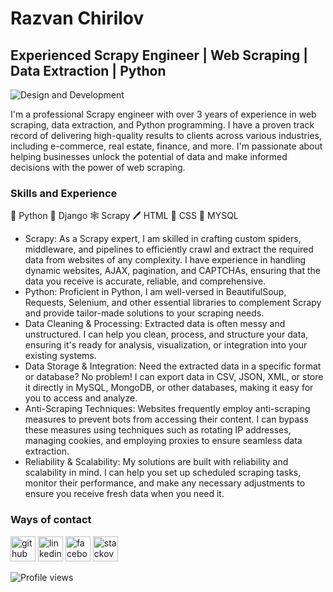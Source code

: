 # Razvan Chirilov
## Experienced Scrapy Engineer | Web Scraping | Data Extraction | Python

![Design and Development](https://cdn.pixabay.com/photo/2017/11/09/10/40/innovation-2933014_960_720.jpg)

I'm a professional Scrapy engineer with over 3 years of experience in web scraping, data extraction, and Python programming. I have a proven track record of delivering high-quality results to clients across various industries, including e-commerce, real estate, finance, and more. I'm passionate about helping businesses unlock the potential of data and make informed decisions with the power of web scraping. 

### Skills and Experience<br>
🐍 Python
🚀 Django
🕸️ Scrapy 
🖊️ HTML
🌈 CSS
🧰 MYSQL

*	Scrapy: As a Scrapy expert, I am skilled in crafting custom spiders, middleware, and pipelines to efficiently crawl and extract the required data from websites of any complexity. I have experience in handling dynamic websites, AJAX, pagination, and CAPTCHAs, ensuring that the data you receive is accurate, reliable, and comprehensive.
*	Python: Proficient in Python, I am well-versed in BeautifulSoup, Requests, Selenium, and other essential libraries to complement Scrapy and provide tailor-made solutions to your scraping needs.
*	Data Cleaning & Processing: Extracted data is often messy and unstructured. I can help you clean, process, and structure your data, ensuring it's ready for analysis, visualization, or integration into your existing systems.
*	Data Storage & Integration: Need the extracted data in a specific format or database? No problem! I can export data in CSV, JSON, XML, or store it directly in MySQL, MongoDB, or other databases, making it easy for you to access and analyze.
*	Anti-Scraping Techniques: Websites frequently employ anti-scraping measures to prevent bots from accessing their content. I can bypass these measures using techniques such as rotating IP addresses, managing cookies, and employing proxies to ensure seamless data extraction.
*	Reliability & Scalability: My solutions are built with reliability and scalability in mind. I can help you set up scheduled scraping tasks, monitor their performance, and make any necessary adjustments to ensure you receive fresh data when you need it.


###  Ways of contact
[<img src='https://cdn.jsdelivr.net/npm/simple-icons@3.0.1/icons/github.svg' alt='github' height='40'>](https://github.com/razvanchirilov)  [<img src='https://cdn.jsdelivr.net/npm/simple-icons@3.0.1/icons/linkedin.svg' alt='linkedin' height='40'>](https://www.linkedin.com/in/razvanchirilov/)  [<img src='https://cdn.jsdelivr.net/npm/simple-icons@3.0.1/icons/facebook.svg' alt='facebook' height='40'>](https://www.facebook.com/rchirilov)  [<img src='https://cdn.jsdelivr.net/npm/simple-icons@3.0.1/icons/stackoverflow.svg' alt='stackoverflow' height='40'>](https://stackoverflow.com/users/16544078/razvan-chirilov)  

![Profile views](https://gpvc.arturio.dev/razvanchirilov)  
